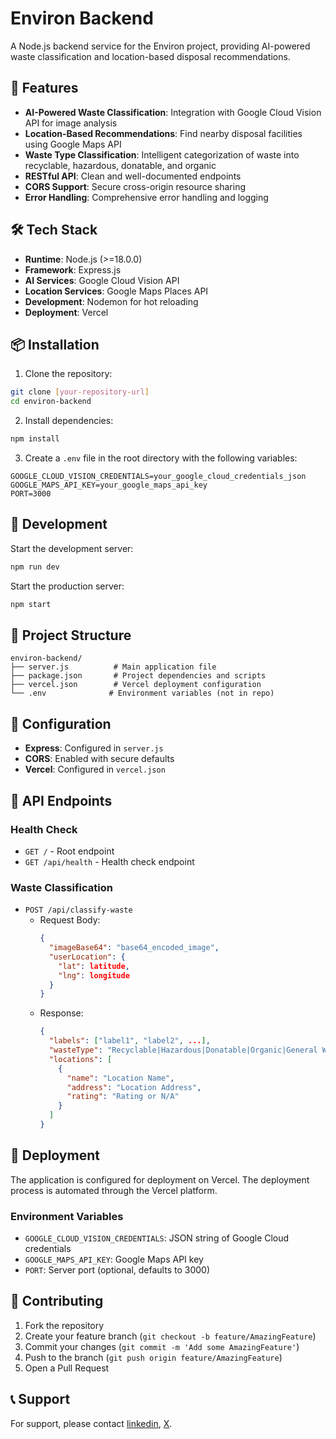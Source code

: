 # Environ Backend

A Node.js backend service for the Environ project, providing AI-powered waste classification and location-based disposal recommendations.

## 🚀 Features

- **AI-Powered Waste Classification**: Integration with Google Cloud Vision API for image analysis
- **Location-Based Recommendations**: Find nearby disposal facilities using Google Maps API
- **Waste Type Classification**: Intelligent categorization of waste into recyclable, hazardous, donatable, and organic
- **RESTful API**: Clean and well-documented endpoints
- **CORS Support**: Secure cross-origin resource sharing
- **Error Handling**: Comprehensive error handling and logging

## 🛠️ Tech Stack

- **Runtime**: Node.js (>=18.0.0)
- **Framework**: Express.js
- **AI Services**: Google Cloud Vision API
- **Location Services**: Google Maps Places API
- **Development**: Nodemon for hot reloading
- **Deployment**: Vercel

## 📦 Installation

1. Clone the repository:
```bash
git clone [your-repository-url]
cd environ-backend
```

2. Install dependencies:
```bash
npm install
```

3. Create a `.env` file in the root directory with the following variables:
```env
GOOGLE_CLOUD_VISION_CREDENTIALS=your_google_cloud_credentials_json
GOOGLE_MAPS_API_KEY=your_google_maps_api_key
PORT=3000
```

## 🚀 Development

Start the development server:
```bash
npm run dev
```

Start the production server:
```bash
npm start
```

## 📁 Project Structure

```
environ-backend/
├── server.js          # Main application file
├── package.json       # Project dependencies and scripts
├── vercel.json        # Vercel deployment configuration
└── .env              # Environment variables (not in repo)
```

## 🔧 Configuration

- **Express**: Configured in `server.js`
- **CORS**: Enabled with secure defaults
- **Vercel**: Configured in `vercel.json`

## 📡 API Endpoints

### Health Check
- `GET /` - Root endpoint
- `GET /api/health` - Health check endpoint

### Waste Classification
- `POST /api/classify-waste`
  - Request Body:
    ```json
    {
      "imageBase64": "base64_encoded_image",
      "userLocation": {
        "lat": latitude,
        "lng": longitude
      }
    }
    ```
  - Response:
    ```json
    {
      "labels": ["label1", "label2", ...],
      "wasteType": "Recyclable|Hazardous|Donatable|Organic|General Waste",
      "locations": [
        {
          "name": "Location Name",
          "address": "Location Address",
          "rating": "Rating or N/A"
        }
      ]
    }
    ```

## 🚀 Deployment

The application is configured for deployment on Vercel. The deployment process is automated through the Vercel platform.

### Environment Variables
- `GOOGLE_CLOUD_VISION_CREDENTIALS`: JSON string of Google Cloud credentials
- `GOOGLE_MAPS_API_KEY`: Google Maps API key
- `PORT`: Server port (optional, defaults to 3000)


## 🤝 Contributing

1. Fork the repository
2. Create your feature branch (`git checkout -b feature/AmazingFeature`)
3. Commit your changes (`git commit -m 'Add some AmazingFeature'`)
4. Push to the branch (`git push origin feature/AmazingFeature`)
5. Open a Pull Request

## 📞 Support

For support, please contact [linkedin](https://www.linkedin.com/in/tanmay1202/), [X](https://x.com/tanmaybenot). 
